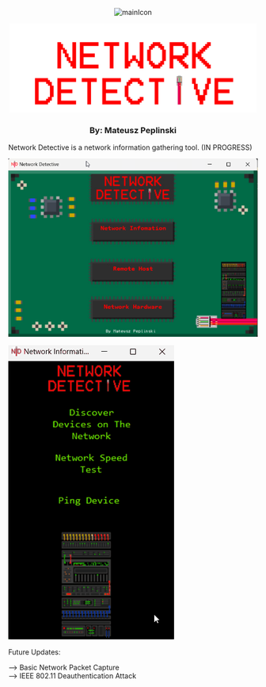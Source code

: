 

<p align="center">
  <img width="75" src="resources/Network-Detective-icon.ico" alt="mainIcon">
</p>

<p align="center"><img width="500" src="resources/mainMenu/mainMenuTitle.png" alt="mainTitle"> 

<h3 align="center">By: Mateusz Peplinski</h3>


Network Detective is a network information gathering tool. (IN PROGRESS)

![MainWindow](READMEimg/Capture.PNG)
</br>
<p align="left">
  <img src="READMEimg/NetworkInformation.gif" alt="NetInfo">
</p>
Future Updates:

--> Basic Network Packet Capture  
--> IEEE 802.11 Deauthentication Attack
